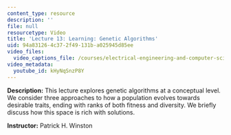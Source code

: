 ```yaml
---
content_type: resource
description: ''
file: null
resourcetype: Video
title: 'Lecture 13: Learning: Genetic Algorithms'
uid: 94a83126-4c37-2f49-131b-a025945d85ee
video_files:
  video_captions_file: /courses/electrical-engineering-and-computer-science/6-034-artificial-intelligence-fall-2010/lecture-videos/lecture-13-learning-genetic-algorithms/kHyNqSnzP8Y.vtt
video_metadata:
  youtube_id: kHyNqSnzP8Y
---
```


**Description:** This lecture explores genetic algorithms at a conceptual level. We consider three approaches to how a population evolves towards desirable traits, ending with ranks of both fitness and diversity. We briefly discuss how this space is rich with solutions.

**Instructor:** Patrick H. Winston